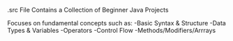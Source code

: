 .src File Contains a 
Collection of Beginner Java Projects


 Focuses on fundamental concepts such as:
 -Basic Syntax & Structure 
 -Data Types & Variables
 -Operators
 -Control Flow
 -Methods/Modifiers/Arrrays
 

